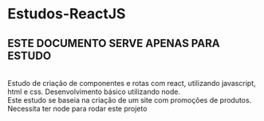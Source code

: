 # Estudos-ReactJS

<h2>ESTE DOCUMENTO SERVE APENAS PARA ESTUDO</H2>
<br/>
Estudo de criação de componentes e rotas com react, utilizando javascript, html e css. Desenvolvimento básico utilizando node.<br/>
Este estudo se baseia na criação de um site com promoções de produtos.<br/>
Necessita ter node para rodar este projeto
